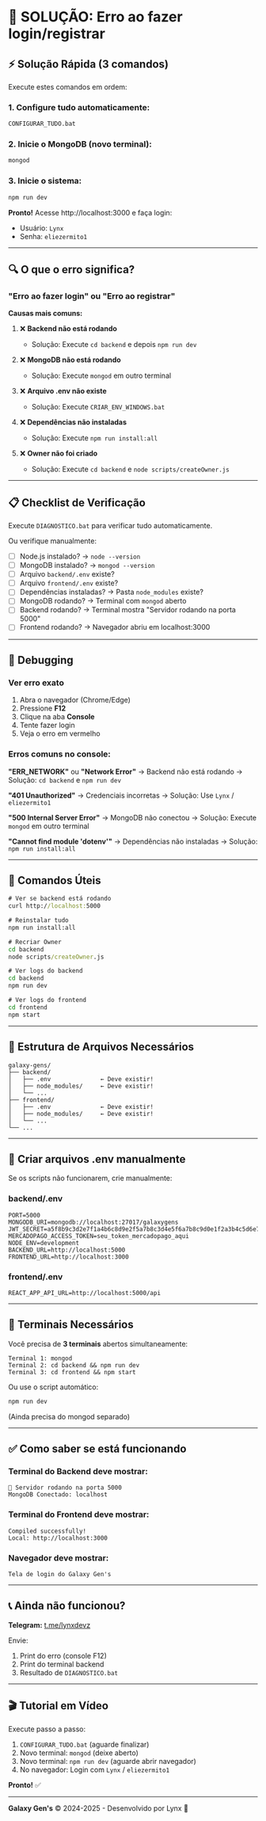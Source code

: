 # 🚨 SOLUÇÃO: Erro ao fazer login/registrar

## ⚡ Solução Rápida (3 comandos)

Execute estes comandos em ordem:

### 1. Configure tudo automaticamente:
```cmd
CONFIGURAR_TUDO.bat
```

### 2. Inicie o MongoDB (novo terminal):
```cmd
mongod
```

### 3. Inicie o sistema:
```cmd
npm run dev
```

**Pronto!** Acesse http://localhost:3000 e faça login:
- Usuário: `Lynx`
- Senha: `eliezermito1`

---

## 🔍 O que o erro significa?

### "Erro ao fazer login" ou "Erro ao registrar"

**Causas mais comuns:**

1. ❌ **Backend não está rodando**
   - Solução: Execute `cd backend` e depois `npm run dev`

2. ❌ **MongoDB não está rodando**
   - Solução: Execute `mongod` em outro terminal

3. ❌ **Arquivo .env não existe**
   - Solução: Execute `CRIAR_ENV_WINDOWS.bat`

4. ❌ **Dependências não instaladas**
   - Solução: Execute `npm run install:all`

5. ❌ **Owner não foi criado**
   - Solução: Execute `cd backend` e `node scripts/createOwner.js`

---

## 📋 Checklist de Verificação

Execute `DIAGNOSTICO.bat` para verificar tudo automaticamente.

Ou verifique manualmente:

- [ ] Node.js instalado? → `node --version`
- [ ] MongoDB instalado? → `mongod --version`
- [ ] Arquivo `backend/.env` existe?
- [ ] Arquivo `frontend/.env` existe?
- [ ] Dependências instaladas? → Pasta `node_modules` existe?
- [ ] MongoDB rodando? → Terminal com `mongod` aberto
- [ ] Backend rodando? → Terminal mostra "Servidor rodando na porta 5000"
- [ ] Frontend rodando? → Navegador abriu em localhost:3000

---

## 🐛 Debugging

### Ver erro exato

1. Abra o navegador (Chrome/Edge)
2. Pressione **F12**
3. Clique na aba **Console**
4. Tente fazer login
5. Veja o erro em vermelho

### Erros comuns no console:

**"ERR_NETWORK"** ou **"Network Error"**
→ Backend não está rodando
→ Solução: `cd backend` e `npm run dev`

**"401 Unauthorized"**
→ Credenciais incorretas
→ Solução: Use `Lynx` / `eliezermito1`

**"500 Internal Server Error"**
→ MongoDB não conectou
→ Solução: Execute `mongod` em outro terminal

**"Cannot find module 'dotenv'"**
→ Dependências não instaladas
→ Solução: `npm run install:all`

---

## 🎯 Comandos Úteis

```cmd
# Ver se backend está rodando
curl http://localhost:5000

# Reinstalar tudo
npm run install:all

# Recriar Owner
cd backend
node scripts/createOwner.js

# Ver logs do backend
cd backend
npm run dev

# Ver logs do frontend
cd frontend
npm start
```

---

## 📁 Estrutura de Arquivos Necessários

```
galaxy-gens/
├── backend/
│   ├── .env              ← Deve existir!
│   ├── node_modules/     ← Deve existir!
│   └── ...
├── frontend/
│   ├── .env              ← Deve existir!
│   ├── node_modules/     ← Deve existir!
│   └── ...
└── ...
```

---

## 🔧 Criar arquivos .env manualmente

Se os scripts não funcionarem, crie manualmente:

### backend/.env
```env
PORT=5000
MONGODB_URI=mongodb://localhost:27017/galaxygens
JWT_SECRET=a5f8b9c3d2e7f1a4b6c8d9e2f5a7b8c3d4e5f6a7b8c9d0e1f2a3b4c5d6e7f8a9b0c1d2e3f4a5b6c7d8e9f0a1b2
MERCADOPAGO_ACCESS_TOKEN=seu_token_mercadopago_aqui
NODE_ENV=development
BACKEND_URL=http://localhost:5000
FRONTEND_URL=http://localhost:3000
```

### frontend/.env
```env
REACT_APP_API_URL=http://localhost:5000/api
```

---

## 📱 Terminais Necessários

Você precisa de **3 terminais** abertos simultaneamente:

```
Terminal 1: mongod
Terminal 2: cd backend && npm run dev
Terminal 3: cd frontend && npm start
```

Ou use o script automático:
```cmd
npm run dev
```
(Ainda precisa do mongod separado)

---

## ✅ Como saber se está funcionando

### Terminal do Backend deve mostrar:
```
🚀 Servidor rodando na porta 5000
MongoDB Conectado: localhost
```

### Terminal do Frontend deve mostrar:
```
Compiled successfully!
Local: http://localhost:3000
```

### Navegador deve mostrar:
```
Tela de login do Galaxy Gen's
```

---

## 📞 Ainda não funcionou?

**Telegram:** [t.me/lynxdevz](https://t.me/lynxdevz)

Envie:
1. Print do erro (console F12)
2. Print do terminal backend
3. Resultado de `DIAGNOSTICO.bat`

---

## 🎬 Tutorial em Vídeo

Execute passo a passo:

1. `CONFIGURAR_TUDO.bat` (aguarde finalizar)
2. Novo terminal: `mongod` (deixe aberto)
3. Novo terminal: `npm run dev` (aguarde abrir navegador)
4. No navegador: Login com `Lynx` / `eliezermito1`

**Pronto!** ✅

---

**Galaxy Gen's** © 2024-2025 - Desenvolvido por Lynx 👑



